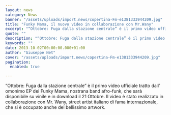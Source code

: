 ```yaml
---
layout: news
category: News
banner: "/assets/uploads/import.news/copertina-Fm-e1381333944209.jpg"
title: "Funky Mama, il nuovo video in collaborazione con Mr.Wany"
excerpt: "“Ottobre: Fuga dalla stazione centrale” è il primo video ufficiale tratto dall’ omonimo EP dei Funky Mama, nostrana band afro-funk, che sarà disponibile su vinile e in download il 21 Ottobre. Il video è stato realizzato in collaborazione con Mr. Wany, street artist italiano di fama internazionale, che si è occupato anche del bellissimo artwork"
quote: ""
description: "“Ottobre: Fuga dalla stazione centrale” è il primo video ufficiale tratto dall’ omonimo EP dei Funky Mama, nostrana band afro-funk, che sarà disponibile su vinile e in download il 21 Ottobre. Il video è stato realizzato in collaborazione con Mr. Wany, street artist italiano di fama internazionale, che si è occupato anche del bellissimo artwork"
keywords: ""
date: 2013-10-02T00:00:00.000+01:00
author: "Giuseppe Net"
cover: "/assets/uploads/import.news/copertina-Fm-e1381333944209.jpg"
pagination:
  enabled: true

---
```


“Ottobre: Fuga dalla stazione centrale” è il primo video ufficiale tratto dall’ omonimo EP dei Funky Mama, nostrana band afro-funk, che sarà disponibile su vinile e in download il 21 Ottobre. Il video è stato realizzato in collaborazione con Mr. Wany, street artist italiano di fama internazionale, che si è occupato anche del bellissimo artwork.